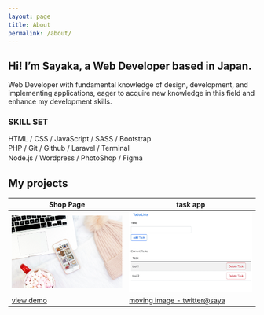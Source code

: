 ```yaml
---
layout: page
title: About
permalink: /about/
---
```


## Hi! I’m Sayaka, a Web Developer based in Japan.

Web Developer with fundamental knowledge of design, development, and implementing applications, eager to acquire new knowledge in this field and enhance my development skills.

### SKILL SET

HTML / CSS / JavaScript / SASS / Bootstrap   
PHP / Git / Github / Laravel / Terminal　   
Node.js / Wordpress / PhotoShop / Figma　　   


## My projects

|  Shop Page  |  task app  |
| ---- | ---- |
|  <img src="/image/portfolio1.jpg" width="430px">   |  <img src="/image/portfolio2.png" width="430px">   |
|  [view demo](https://dm1.caramelcustard.net/)  |  [moving image - twitter@saya](https://twitter.com/fujisawa_sayaka/status/1410798040206643210)  |



